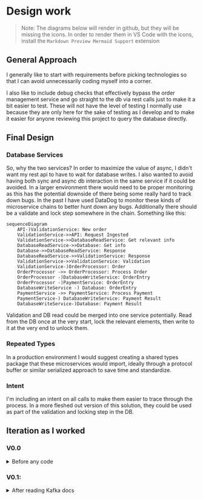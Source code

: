 # Design work

> Note: The diagrams below will render in github, but they will be missing the icons. In order to render them in VS Code with the icons, install the `Markdown Preview Mermaid Support` extension

## General Approach
I generally like to start with requirements before picking technologies so that I can avoid unnecessarily coding myself into a corner. 

I also like to include debug checks that effectively bypass the order management service and go straight to the db via rest calls just to make it a bit easier to test. These will not have the level of testing I normally use because they are only here for the sake of testing as I develop and to make it easier for anyone reviewing this project to query the database directly. 

## Final Design

### Database Services
So, why the two services? In order to maximize the value of async, I didn't want my rest api to have to wait for database writes. I also wanted to avoid having both sync and async db interaction in the same service if it could be avoided. In a larger environment there would need to be proper monitoring as this has the potential downside of there being some really hard to track down bugs. In the past I have used DataDog to monitor these kinds of microservice chains to better hunt down any bugs. Additionally there should be a validate and lock step somewhere in the chain. Something like this:

```mermaid
sequenceDiagram
    API-)ValidationService: New order
    ValidationService->>API: Request Ingested
    ValidationService->>DatabaseReadService: Get relevant info
    DatabaseReadService->>Database: Get info
    Database->>DatabaseReadService: Response
    DatabaseReadService->>ValidationService: Response
    ValidationService->>ValidationService: Validation
    ValidationService-)OrderProcessor: Order
    OrderProcessor ->> OrderProcessor: Process Order
    OrderProcessor -)DatabaseWriteService: OrderEntry
    OrderProcessor -)PaymentService: OrderEntry
    DatabaseWriteService -) Database: OrderEntry
    PaymentService ->> PaymentService: Process Payment
    PaymentService-) DatabaseWriteService: Payment Result
    DatabaseWriteService-)Database: Payment Result

```
Validation and DB read could be merged into one service potentially. Read from the DB once at the very start, lock the relevant elements, then write to it at the very end to unlock them. 

### Repeated Types
In a production environment I would suggest creating a shared types package that these microservices would import, ideally through a protocol buffer or similar serialized approach to save time and standardize. 

### Intent
I'm including an intent on all calls to make them easier to trace through the process. In a more fleshed out version of this solution, they could be used as part of the validation and locking step in the DB. 

## Iteration as I worked

### V0.0 
<details>
<summary>Before any code </summary>

Initial thoughts: this feels like it could be overcomplicating things, so I am going to see how things go as I further develop.

```mermaid
flowchart LR;

  classDef white fill:white,stroke:#000,stroke-width:2px,color:#000

  User("<img src='https://super.so/icon/dark/user.svg'; width='25' /> User"):::white


  DebugService(Debug\nService**):::white
  DatabaseService(Database\nService):::white
  OrderManager(Order\nManager\nService):::white
  PaymentManager(Payment\nManager\nService):::white
  DB("<img src='https://super.so/icon/dark/database.svg'; width='40' />postgres\ndatabase"):::white
  AsyncScheduler(Async\nScheduler):::white
  AsyncDBWrite(Async\nDB Write):::white

  subgraph API*
    DebugApi(debug api**):::white
    PublicApi(public api):::white
  end

  User <--> DebugApi
  User <--> PublicApi

  DebugApi <--> DebugService
  PublicApi <--> OrderManager

  DebugService --> DatabaseService
  OrderManager -->AsyncDBWrite
  AsyncDBWrite --> DatabaseService
  OrderManager <--Sync DB Read--> DatabaseService
  OrderManager --> AsyncScheduler
  PaymentManager --> DatabaseService
  DatabaseService <--> DB
  AsyncScheduler --> PaymentManager
```
\* Both debug and public APIs will be set up in the same location for now.  
\*\* The Debug API and Service exist only for the sake of the takehome. In a real life environment I would take steps to lock them down properly, but in order ot make it easier to grade I wanted an easy way to get info from the DB through rest calls
</details>


### V0.1: 
<details>
<summary>After reading Kafka docs</summary>

Thoughts: I'm going to pretend race conditions don't exist for the sake of this takehome. In a real environemnt there would be a hold put on any data that could be updated in one of the write reqeusts so that you couldn't do multiple modification requests and any read requests would get back an indicator that the data being read is partway through being changed. 

```mermaid
flowchart LR;

  classDef white fill:white,stroke:#000,stroke-width:2px,color:#000

  User("<img src='https://super.so/icon/dark/user.svg'; width='25' /> User"):::white

  subgraph LogicServices
    OrderManager(Order\nManager\nService\n-Docker):::white
    PaymentManager(Payment\nManager\nService\n-Docker):::white
  end

  subgraph Kafka-Docker
    KafkaOrderTopic(Order\nTopic):::white
    KafkaDBWriteTopic(DB\nWrite\nTopic):::white
    KafkaPaymentTopic(Payment\nTopic):::white
  end

  subgraph DB
    DatabaseReader(Database\nReader\nService\n-Docker):::white
    Postgres("<img src='https://super.so/icon/dark/database.svg'; width='40' />postgres\ndatabase\n-Docker"):::white
    DatabaseWriterService(Database\nWriter\nService\n-Docker):::white
  end

  subgraph API-Docker
    ReadRequest(Read Request):::white
    WriteRequest(Write Request):::white
  end

  User <--> ReadRequest
  User <--> WriteRequest

  ReadRequest <--Sync REST Request--> DatabaseReader

  WriteRequest --> KafkaOrderTopic --> OrderManager

  DatabaseReader <--> Postgres
  OrderManager --> KafkaDBWriteTopic
  KafkaDBWriteTopic --> DatabaseWriterService
  OrderManager --> KafkaPaymentTopic
  PaymentManager --> KafkaDBWriteTopic
  DatabaseWriterService --> Postgres
  KafkaPaymentTopic --> PaymentManager
```
> The presense of - Docker indicates a docker container at that level
</details>